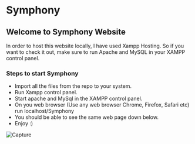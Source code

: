 # Symphony

## Welcome to Symphony Website

In order to host this website locally, I have used Xampp Hosting. So if you want to check it out, make sure to run Apache and 
MySQL in your XAMPP control panel.

### Steps to start Symphony
* Import all the files from the repo to your system.
* Run Xampp control panel.
* Start apache and MySql in the XAMPP control panel.
* On you web browser (Use any web browser Chrome, Firefox, Safari etc) run localhost/Symphony
* You should be able to see the same web page down below.
* Enjoy :)

![Capture](https://user-images.githubusercontent.com/59122334/213470466-c220383f-051b-4f9b-80d0-76b498aa7881.JPG)

